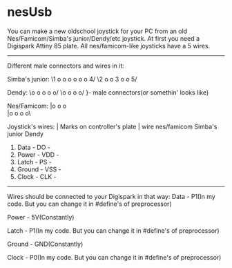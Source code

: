 # nesUsb
You can make a new oldschool joystick for your PC from an old Nes/Famicom/Simba's junior/Dendy/etc joystick.
At first you need a Digispark Attiny 85 plate. 
All nes/famicom-like joysticks have a 5 wires.
______
Different male connectors and wires in it:

Simba's junior:
\1 o o o o o o 4/
 \2 o o 3 o o 5/

Dendy:
\o o o o o/
 \o o o o/			}- male connectors(or somethin' looks like)

Nes/Famicom:
|o o o \
|o o o o\

Joystick's wires:
     		|    Marks on controller's plate     |
wire		nes/famicom	Simba's junior	Dendy
 1.	Data	-		DO		-
 2.	Power	-		VDD		-
 3.	Latch	-		PS		-
 4.	Ground	-		VSS		-
 5.	Clock	-		CLK		-
________
Wires should be connected to your Digispark in that way:
Data	- P1(In my code. But you can change it in #define's of preprocessor)

Power	- 5V(Constantly)

Latch	- P1(In my code. But you can change it in #define's of preprocessor)

Ground	- GND(Constantly)

Clock	- P0(In my code. But you can change it in #define's of preprocessor)
